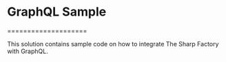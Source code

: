 # GraphQL Sample
====================

This solution contains sample code on how to integrate The Sharp Factory with GraphQL.